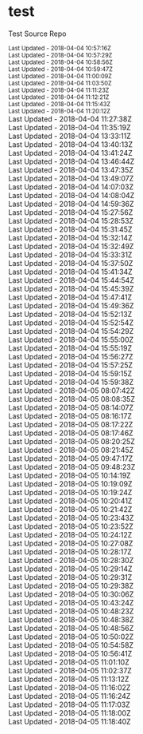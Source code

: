 # test
Test Source Repo
<div><small>Last Updated - 2018-04-04 10:57:16Z</small></div>
<div><small>Last Updated - 2018-04-04 10:57:29Z</small></div>
<div><small>Last Updated - 2018-04-04 10:58:56Z</small></div>
<div><small>Last Updated - 2018-04-04 10:59:47Z</small></div>
<div><small>Last Updated - 2018-04-04 11:00:09Z</small></div>
<div><small>Last Updated - 2018-04-04 11:03:50Z</small></div>
<div><small>Last Updated - 2018-04-04 11:11:23Z</small></div>
<div><small>Last Updated - 2018-04-04 11:12:21Z</small></div>
<div><small>Last Updated - 2018-04-04 11:15:43Z</small></div>
<div><small>Last Updated - 2018-04-04 11:20:12Z</small></div>
<div>Last Updated - 2018-04-04 11:27:38Z</div>
<div>Last Updated - 2018-04-04 11:35:19Z</div>
<div>Last Updated - 2018-04-04 13:33:11Z</div>
<div>Last Updated - 2018-04-04 13:40:13Z</div>
<div>Last Updated - 2018-04-04 13:41:24Z</div>
<div>Last Updated - 2018-04-04 13:46:44Z</div>
<div>Last Updated - 2018-04-04 13:47:35Z</div>
<div>Last Updated - 2018-04-04 13:49:07Z</div>
<div>Last Updated - 2018-04-04 14:07:03Z</div>
<div>Last Updated - 2018-04-04 14:08:04Z</div>

<div>Last Updated - 2018-04-04 14:59:36Z</div>
<div>Last Updated - 2018-04-04 15:27:56Z</div>
<div>Last Updated - 2018-04-04 15:28:53Z</div>
<div>Last Updated - 2018-04-04 15:31:45Z</div>
<div>Last Updated - 2018-04-04 15:32:14Z</div>
<div>Last Updated - 2018-04-04 15:32:49Z</div>
<div>Last Updated - 2018-04-04 15:33:31Z</div>
<div>Last Updated - 2018-04-04 15:37:50Z</div>
<div>Last Updated - 2018-04-04 15:41:34Z</div>
<div>Last Updated - 2018-04-04 15:44:54Z</div>
<div>Last Updated - 2018-04-04 15:45:39Z</div>
<div>Last Updated - 2018-04-04 15:47:41Z</div>
<div>Last Updated - 2018-04-04 15:49:36Z</div>
<div>Last Updated - 2018-04-04 15:52:13Z</div>
<div>Last Updated - 2018-04-04 15:52:54Z</div>
<div>Last Updated - 2018-04-04 15:54:29Z</div>
<div>Last Updated - 2018-04-04 15:55:00Z</div>
<div>Last Updated - 2018-04-04 15:55:19Z</div>
<div>Last Updated - 2018-04-04 15:56:27Z</div>
<div>Last Updated - 2018-04-04 15:57:25Z</div>
<div>Last Updated - 2018-04-04 15:59:15Z</div>
<div>Last Updated - 2018-04-04 15:59:38Z</div>
<div>Last Updated - 2018-04-05 08:07:42Z</div>
<div>Last Updated - 2018-04-05 08:08:35Z</div>
<div>Last Updated - 2018-04-05 08:14:07Z</div>
<div>Last Updated - 2018-04-05 08:16:17Z</div>
<div>Last Updated - 2018-04-05 08:17:22Z</div>
<div>Last Updated - 2018-04-05 08:17:46Z</div>
<div>Last Updated - 2018-04-05 08:20:25Z</div>
<div>Last Updated - 2018-04-05 08:21:45Z</div>
<div>Last Updated - 2018-04-05 09:47:17Z</div>
<div>Last Updated - 2018-04-05 09:48:23Z</div>
<div>Last Updated - 2018-04-05 10:14:19Z</div>
<div>Last Updated - 2018-04-05 10:19:09Z</div>
<div>Last Updated - 2018-04-05 10:19:24Z</div>
<div>Last Updated - 2018-04-05 10:20:41Z</div>
<div>Last Updated - 2018-04-05 10:21:42Z</div>
<div>Last Updated - 2018-04-05 10:23:43Z</div>
<div>Last Updated - 2018-04-05 10:23:52Z</div>
<div>Last Updated - 2018-04-05 10:24:12Z</div>
<div>Last Updated - 2018-04-05 10:27:08Z</div>
<div>Last Updated - 2018-04-05 10:28:17Z</div>
<div>Last Updated - 2018-04-05 10:28:30Z</div>
<div>Last Updated - 2018-04-05 10:29:14Z</div>
<div>Last Updated - 2018-04-05 10:29:31Z</div>
<div>Last Updated - 2018-04-05 10:29:38Z</div>
<div>Last Updated - 2018-04-05 10:30:06Z</div>
<div>Last Updated - 2018-04-05 10:43:24Z</div>
<div>Last Updated - 2018-04-05 10:48:23Z</div>
<div>Last Updated - 2018-04-05 10:48:38Z</div>
<div>Last Updated - 2018-04-05 10:48:56Z</div>
<div>Last Updated - 2018-04-05 10:50:02Z</div>
<div>Last Updated - 2018-04-05 10:54:58Z</div>
<div>Last Updated - 2018-04-05 10:56:41Z</div>
<div>Last Updated - 2018-04-05 11:01:10Z</div>
<div>Last Updated - 2018-04-05 11:02:37Z</div>
<div>Last Updated - 2018-04-05 11:13:12Z</div>
<div>Last Updated - 2018-04-05 11:16:02Z</div>
<div>Last Updated - 2018-04-05 11:16:24Z</div>
<div>Last Updated - 2018-04-05 11:17:03Z</div>
<div>Last Updated - 2018-04-05 11:18:00Z</div>
<div>Last Updated - 2018-04-05 11:18:40Z</div>
